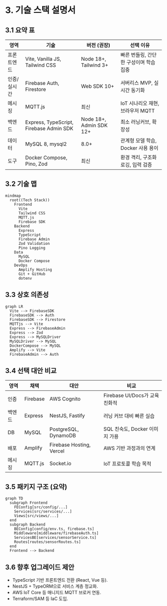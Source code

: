 # 3. 기술 스택 설명서

## 3.1 요약 표
| 영역 | 기술 | 버전 (권장) | 선택 이유 |
| --- | --- | --- | --- |
| 프론트엔드 | Vite, Vanilla JS, Tailwind CSS | Node 18+, Tailwind 3+ | 빠른 번들링, 간단한 구성이며 학습 집중 |
| 인증/실시간 | Firebase Auth, Firestore | Web SDK 10+ | 서버리스 MVP, 실시간 동기화 |
| 메시징 | MQTT.js | 최신 | IoT 시나리오 재현, 브라우저 MQTT |
| 백엔드 | Express, TypeScript, Firebase Admin SDK | Node 18+, Admin SDK 12+ | 최소 러닝커브, 확장성 |
| 데이터 | MySQL 8, mysql2 | 8.0+ | 관계형 모델 학습, Docker 사용 용이 |
| 도구 | Docker Compose, Pino, Zod | 최신 | 환경 격리, 구조화 로깅, 입력 검증 |

## 3.2 기술 맵
```mermaid
mindmap
  root((Tech Stack))
    Frontend
      Vite
      Tailwind CSS
      MQTT.js
      Firebase SDK
    Backend
      Express
      TypeScript
      Firebase Admin
      Zod Validation
      Pino Logging
    Data
      MySQL
      Docker Compose
    DevOps
      Amplify Hosting
      Git + GitHub
      dotenv
```

## 3.3 상호 의존성
```mermaid
graph LR
  Vite --> FirebaseSDK
  FirebaseSDK --> Auth
  FirebaseSDK --> Firestore
  MQTTjs --> Vite
  Express --> FirebaseAdmin
  Express --> Zod
  Express --> MySQLDriver
  MySQLDriver --> MySQL
  DockerCompose --> MySQL
  Amplify --> Vite
  FirebaseAdmin --> Auth
```

## 3.4 선택 대안 비교
| 영역 | 채택 | 대안 | 비교 |
| --- | --- | --- | --- |
| 인증 | Firebase | AWS Cognito | Firebase UI/Docs가 교육 친화적 |
| 백엔드 | Express | NestJS, Fastify | 러닝 커브 대비 빠른 실습 |
| DB | MySQL | PostgreSQL, DynamoDB | SQL 친숙도, Docker 이미지 가용 |
| 배포 | Amplify | Firebase Hosting, Vercel | AWS 기반 과정과의 연계 |
| 메시징 | MQTT.js | Socket.io | IoT 프로토콜 학습 목적 |

## 3.5 패키지 구조 (요약)
```mermaid
graph TD
  subgraph Frontend
    FEConfig[src/config/...]
    Services[src/services/...]
    Views[src/views/...]
  end
  subgraph Backend
    BEConfig[config/env.ts, firebase.ts]
    Middleware[middleware/firebaseAuth.ts]
    ServicesBE[services/sensorService.ts]
    Routes[routes/sensorRoutes.ts]
  end
  Frontend --> Backend
```

## 3.6 향후 업그레이드 제안
- TypeScript 기반 프론트엔드 전환 (React, Vue 등).
- NestJS + TypeORM으로 서비스 계층 정교화.
- AWS IoT Core 등 매니지드 MQTT 브로커 연동.
- Terraform/SAM 등 IaC 도입.
